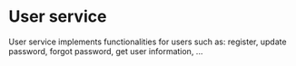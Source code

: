 # User service

User service implements functionalities for users such as: register, update password, forgot password, get user information, ...